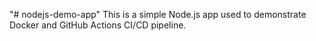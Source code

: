 "# nodejs-demo-app" 
This is a simple Node.js app used to demonstrate Docker and GitHub Actions CI/CD pipeline.
